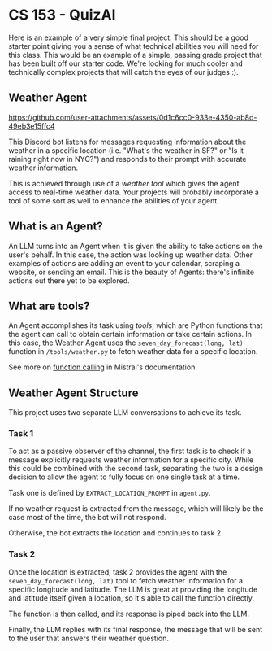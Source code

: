 # CS 153 - QuizAI

Here is an example of a very simple final project. This should be a good starter point giving you a sense of what technical abilities you will need for this class. This would be an example of a simple, passing grade project that has been built off our starter code. We're looking for much cooler and technically complex projects that will catch the eyes of our judges :).

## Weather Agent

https://github.com/user-attachments/assets/0d1c6cc0-933e-4350-ab8d-49eb3e15ffc4

This Discord bot listens for messages requesting information about the weather in a specific location (i.e. "What's the weather in SF?" or "Is it raining right now in NYC?") and responds to their prompt with accurate weather information.

This is achieved through use of a _weather tool_ which gives the agent access to real-time weather data. Your projects will probably incorporate a tool of some sort as well to enhance the abilities of your agent.

## What is an Agent?

An LLM turns into an Agent when it is given the ability to take actions on the user's behalf. In this case, the action was looking up weather data. Other examples of actions are adding an event to your calendar, scraping a website, or sending an email. This is the beauty of Agents: there's infinite actions out there yet to be explored.

## What are tools?

An Agent accomplishes its task using _tools_, which are Python functions that the agent can call to obtain certain information or take certain actions. In this case, the Weather Agent uses the `seven_day_forecast(long, lat)` function in `/tools/weather.py` to fetch weather data for a specific location.

See more on [function calling](https://docs.mistral.ai/capabilities/function_calling/) in Mistral's documentation.

## Weather Agent Structure

This project uses two separate LLM conversations to achieve its task.

### Task 1

To act as a passive observer of the channel, the first task is to check if a message explicitly requests weather information for a specific city. While this could be combined with the second task, separating the two is a design decision to allow the agent to fully focus on one single task at a time.

Task one is defined by `EXTRACT_LOCATION_PROMPT` in `agent.py`.

If no weather request is extracted from the message, which will likely be the case most of the time, the bot will not respond.

Otherwise, the bot extracts the location and continues to task 2.

### Task 2

Once the location is extracted, task 2 provides the agent with the `seven_day_forecast(long, lat)` tool to fetch weather information for a specific longitude and latitude. The LLM is great at providing the longitude and latitude itself given a location, so it's able to call the function directly.

The function is then called, and its response is piped back into the LLM.

Finally, the LLM replies with its final response, the message that will be sent to the user that answers their weather question.
